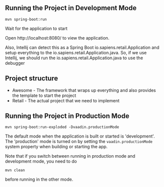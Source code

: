 ## Running the Project in Development Mode

`mvn spring-boot:run`

Wait for the application to start

Open http://localhost:8080/ to view the application.

Also, Intellij can detect this as a Spring Boot io.sapiens.retail.Application and setup everything to the io.sapiens.retail.Application.java. So, if we use Intellij, we should run the io.sapiens.retail.Application.java to use the debugger


## Project structure

- Awesome - The framework that wraps up everything and also provides the template to start the project
- Retail - The actual project that we need to implement

## Running the Project in Production Mode

`mvn spring-boot:run-exploded -Dvaadin.productionMode`

The default mode when the application is built or started is 'development'. The 'production' mode is turned on by setting the `vaadin.productionMode` system property when building or starting the app.

Note that if you switch between running in production mode and development mode, you need to do
```
mvn clean
```
before running in the other mode.

